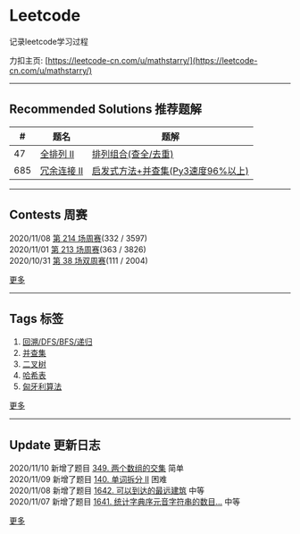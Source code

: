 # Leetcode
记录leetcode学习过程 

力扣主页: [https://leetcode-cn.com/u/mathstarry/](https://leetcode-cn.com/u/mathstarry/)

---
## Recommended Solutions 推荐题解
| # | 题名 | 题解 |
| -- | -- | -- |
| 47 | [全排列 II](https://github.com/Mathstarry/Leetcode/tree/master/problems/0047_permuteUnique) | [排列组合(查全/去重)](https://github.com/Mathstarry/Leetcode/blob/master/problems/0047_permuteUnique/ideas.md) |
| 685 | [冗余连接 II](https://github.com/Mathstarry/Leetcode/tree/master/problems/0685_findRedundantDirectedConnection) | [启发式方法+并查集(Py3速度96%以上)](https://leetcode-cn.com/problems/redundant-connection-ii/solution/qi-fa-shi-fang-fa-bing-cha-ji-py3su-du-96yi-shang-/) |

---

## Contests 周赛
2020/11/08 [第 214 场周赛](https://github.com/Mathstarry/Leetcode/blob/master/contests/overview/weekly/weekly_214.md)(332 / 3597)  
2020/11/01 [第 213 场周赛](https://github.com/Mathstarry/Leetcode/blob/master/contests/overview/weekly/weekly_213.md)(363 / 3826)  
2020/10/31 [第 38 场双周赛](https://github.com/Mathstarry/Leetcode/blob/master/contests/overview/biweekly/biweekly_038.md)(111 / 2004)

[更多](https://github.com/Mathstarry/Leetcode/blob/master/contests/overview/README.md)

---
## Tags 标签
1. [回溯/DFS/BFS/递归](https://github.com/Mathstarry/Leetcode/tree/master/tags/trackback_DFS_BFS_recursion)  
2. [并查集](https://github.com/Mathstarry/Leetcode/blob/master/tags/unionfind/README.md)
3. [二叉树](https://github.com/Mathstarry/Leetcode/tree/master/tags/binary-tree)
4. [哈希表](https://github.com/Mathstarry/Leetcode/tree/master/tags/hashMap)
5. [匈牙利算法](https://github.com/Mathstarry/Leetcode/tree/master/tags/bipartite-graph)

[更多](https://github.com/Mathstarry/Leetcode/tree/master/tags)

---
## Update 更新日志
2020/11/10 新增了题目 [349. 两个数组的交集](https://github.com/Mathstarry/Leetcode/tree/master/problems/0349_intersection) 简单   
2020/11/09 新增了题目 [140. 单词拆分 II](https://github.com/Mathstarry/Leetcode/tree/master/problems/0140_wordBreak) 困难   
2020/11/08 新增了题目 [1642. 可以到达的最远建筑](https://github.com/Mathstarry/Leetcode/blob/master/problems/1642_furthestBuilding/README.md) 中等   
2020/11/07 新增了题目 [1641. 统计字典序元音字符串的数目...](https://github.com/Mathstarry/Leetcode/tree/master/problems/1641_countVowelStrings) 中等   

[更多](https://github.com/Mathstarry/Leetcode/blob/master/UPDATE.md#Update)
